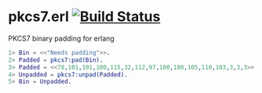 pkcs7.erl [![Build Status](https://travis-ci.org/CamShaft/pkcs7.erl.png?branch=master)](https://travis-ci.org/CamShaft/pkcs7.erl)
=========

PKCS7 binary padding for erlang

```erlang
1> Bin = <<"Needs padding">>.
2> Padded = pkcs7:pad(Bin).
3> Padded = <<78,101,101,100,115,32,112,97,100,100,105,110,103,3,3,3>>.
4> Unpadded = pkcs7:unpad(Padded).
5> Bin = Unpadded.
```
